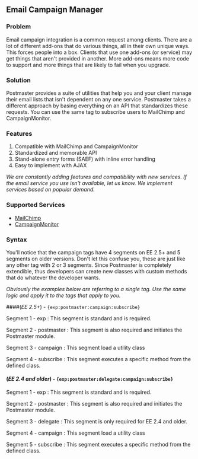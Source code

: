 ## Email Campaign Manager

### Problem

Email campaign integration is a common request among clients. There are a lot of different add-ons that do various things, all in their own unique ways. This forces people into a box. Clients that use one add-ons (or service) may get things that aren't provided in another. More add-ons means more code to support and more things that are likely to fail when you upgrade.

### Solution

Postmaster provides a suite of utilities that help you and your client manage their email lists that isn't dependent on any one service. Postmaster takes a different approach by basing everything on an API that standardizes these requests. You can use the same tag to subscribe users to MailChimp and CampaignMonitor.

### Features

1. Compatible with MailChimp and CampaignMonitor
2. Standardized and memorable API
3. Stand-alone entry forms (SAEF) with inline error handling
4. Easy to implement with AJAX

*We are constantly adding features and compatibility with new services. If the email service you use isn't available, let us know. We implement services based on popular demand.*

### Supported Services

- [MailChimp](http://www.mailchimp.com)
- [CampaignMonitor](http://www.campaignmonitor.com)

### Syntax

You'll notice that the campaign tags have 4 segments on EE 2.5+ and 5 segments on older versions. Don't let this confuse you, these are just like any other tag with 2 or 3 segments. Since Postmaster is completely extendible, thus developers can create new classes with custom methods that do whatever the developer wants.

*Obviously the examples below are referring to a single tag. Use the same logic and apply it to the tags that apply to you.*

####(*EE 2.5+*) - `{exp:postmaster:campaign:subscribe}`

Segment 1 - exp
:	This segment is standard and is required.

Segment 2 - postmaster
:	This segment is also required and initiates the Postmaster module.

Segment 3 - campaign
:	This segment load a utility class

Segment 4 - subscribe
:	This segment executes a specific method from the defined class.

#### (*EE 2.4 and older*) - `{exp:postmaster:delegate:campaign:subscribe}`

Segment 1 - exp
:	This segment is standard and is required.

Segment 2 - postmaster
:	This segment is also required and initiates the Postmaster module.

Segment 3 - delegate
:	This segment is only required for EE 2.4 and older.

Segment 4 - campaign
:	This segment load a utility class

Segment 5 - subscribe
:	This segment executes a specific method from the defined class.

